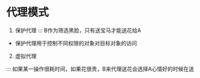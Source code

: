 # 代理模式

1. 保护代理
::: B作为筛选黑脸，只有送宝马才能送花给A
* 保护代理用于控制不同权限的对象对目标对象的访问

2. 虚拟代理

::: 如果某一操作很耗时间，如果花很贵，B来代理送花会选择A心情好的时候在送

